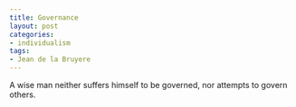 ```yaml
---
title: Governance
layout: post
categories:
- individualism
tags:
- Jean de la Bruyere
---
```


A wise man neither suffers himself to be governed, nor attempts to govern others.